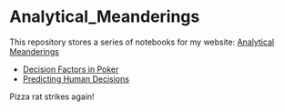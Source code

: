# Analytical_Meanderings

This repository stores a series of notebooks for my website: [Analytical Meanderings](https://www.analyticalmeanderings.com)

- [Decision Factors in Poker](https://github.com/mbc2010/Analytical_Meanderings/blob/master/decision_factors_in_poker.py)
- [Predicting Human Decisions](https://github.com/mbc2010/Analytical_Meanderings/blob/master/predicting_human_decisions.py)

Pizza rat strikes again!
